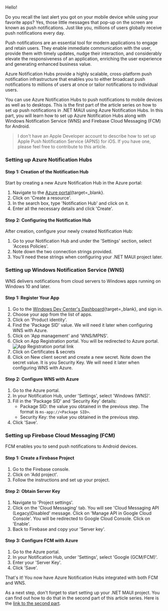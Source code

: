 Hello!

Do you recall the last alert you got on your mobile device while using your favorite apps? Yes, those little messages that pop-up on the screen are known as push notifications. Just like you, millions of users globally receive push notifications every day. 

Push notifications are an essential tool for modern applications to engage and retain users. They enable immediate communication with the user, provide them with timely updates, nudge their interaction, and considerably elevate the responsiveness of an application, enriching the user experience and generating enhanced business value.

Azure Notification Hubs provide a highly scalable, cross-platform push notification infrastructure that enables you to either broadcast push notifications to millions of users at once or tailor notifications to individual users. 

You can use Azure Notification Hubs to push notifications to mobile devices as well as to desktops. This is the first part of the article series on how to set up push notifications in .NET MAUI using Azure Notification Hubs. In this part, you will learn how to set up Azure Notification Hubs along with Windows Notification Service (WNS) and Firebase Cloud Messaging (FCM) for Android.

> I don't have an Apple Developer account to describe how to set up Apple Push Notification Service (APNS) for iOS. If you have one, please feel free to contribute to this article.

### Setting up Azure Notification Hubs

#### Step 1: Creation of the Notification Hub

Start by creating a new Azure Notification Hub in the Azure portal:

1. Navigate to the [Azure portal](https://portal.azure.com){target=_blank}.
2. Click on 'Create a resource'.
3. In the search box, type 'Notification Hub' and click on it.
4. Enter all the necessary details and click 'Create'.

#### Step 2: Configuring the Notification Hub

After creation, configure your newly created Notification Hub:

1. Go to your Notification Hub and under the 'Settings' section, select 'Access Policies'.
2. Note down the two connection strings provided.
3. You'll need these strings when configuring your .NET MAUI project later.

### Setting up Windows Notification Service (WNS)

WNS delivers notifications from cloud servers to Windows apps running on Windows 10 and later.

#### Step 1: Register Your App

1. Go to the [Windows Dev Center's Dashboard](https://partner.microsoft.com/en-us/dashboard/home){target=_blank}, and sign in.
2. Choose your app from the list of apps.
3. Click on 'Product identity'.
4. Find the 'Package SID' value. We will need it later when configuring WNS with Azure.
3. Click on 'App management' and 'WNS/MPNS'.
4. Click on App Registration portal. You will be redirected to Azure portal.
![App Registration portal link](https://ik.imagekit.io/VladislavAntonyuk/vladislavantonyuk/articles/44/44-1.png)
5. Click on Certificates & secrets
6. Click on New client secret and create a new secret. Note down the secret value. It is you Security Key. We will need it later when configuring WNS with Azure.

#### Step 2: Configure WNS with Azure

1. Go to the Azure portal.
2. In your Notification Hub, under 'Settings', select 'Windows (WNS)'.
3. Fill in the 'Package SID' and 'Security Key' details:
    - Package SID: the value you obtained in the previous step. The format is `ms-app://<Package SID>`.
    - Security Key: the value you obtained in the previous step.
4. Click 'Save'.

### Setting up Firebase Cloud Messaging (FCM)

FCM enables you to send push notifications to Android devices.

#### Step 1: Create a Firebase Project

1. Go to the Firebase console.
2. Click on 'Add project'.
3. Follow the instructions and set up your project.

#### Step 2: Obtain Server Key

1. Navigate to 'Project settings'.
2. Click on the 'Cloud Messaging' tab. You will see 'Cloud Messaging API (Legacy)Disabled' message. Click on 'Manage API in Google Cloud Console'. You will be redirected to Google Cloud Console. Click on 'Enable'.
3. Back to Firebase and copy your 'Server key'.

#### Step 3: Configure FCM with Azure

1. Go to the Azure portal.
2. In your Notification Hub, under 'Settings', select 'Google (GCM/FCM)'.
3. Enter your 'Server Key'.
4. Click 'Save'.

That's it! You now have Azure Notification Hubs integrated with both FCM and WNS.

As a next step, don't forget to start setting up your .NET MAUI project. You can find out how to do that in the second part of this article series. Here is the [link to the second part](./article/.NET-MAUI-Push-Notifications-using-Azure-Notification-Hub.-Part-2.-Setup-.NET-MAUI).